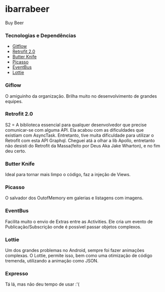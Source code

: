 # ibarrabeer
Buy Beer

### Tecnologias e Dependências ###

* [Gitflow](https://github.com/nvie/gitflow/)
* [Retrofit 2.0](http://square.github.io/retrofit/)
* [Butter Knife](http://jakewharton.github.io/butterknife/)
* [Picasso](http://square.github.io/picasso/)
* [EventBus](https://github.com/greenrobot/EventBus)
* [Lottie](https://airbnb.design/lottie/)


### Giflow ###
O amiguinho da organização. Brilha muito no desenvolvimento de grandes equipes.

### Retrofit 2.0 ###
S2 = A biblioteca essencial para qualquer desenvolvedor que precise comunicar-se com alguma API. Ela acabou com as dificuldades que existiam com AsyncTask. Entretanto, tive muita dificuldade para utilizar o Retrofit com esta API Graphql. Cheguei atá a olhar a lib Apollo, entretanto não desisti do Retrofit da Massa(feito por Deus Aka Jake Wharton), e no fim deu certo.

### Butter Knife ###
Ideal para tornar mais limpo o código, faz a injeção de Views.

### Picasso ###
O salvador dos OutofMemory em galerias e listagens com imagens.

### EventBus ###
Facilita muito o envio de Extras entre as Activities. Ele cria um evento de Publicação/Subscrição onde é possível passar objetos complexos.

### Lottie ###
Um dos grandes problemas no Android, sempre foi fazer animações complexas. O Lottie, permite isso, bem como uma otimização de código tremenda, utilizando a animação como JSON.

### Expresso ###
Tá lá, mas não deu tempo de usar :'(


